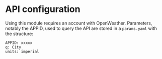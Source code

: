 # API configuration
Using this module requires an account with OpenWeather. Parameters, notably the
APPID, used to query the API are stored in a `params.yaml` with the structure:  

```
APPID: xxxxx
q: City
units: imperial
```

